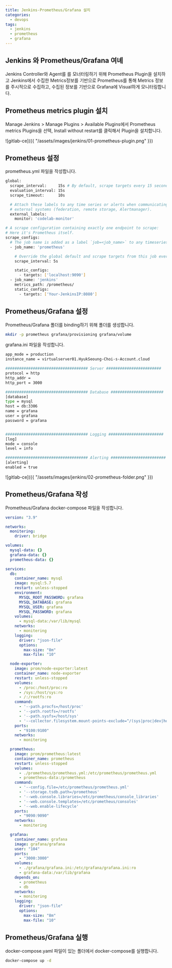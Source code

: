 ```yaml
---
title: Jenkins-Prometheus/Grafana 설치
categories:
  - devops 
tags:
  - jenkins
  - prometheus
  - grafana
---
```


## Jenkins 와 Prometheus/Grafana 여녜

Jenkins Controller와 Agent를 를 모너터링하기 위해 Prometheus Plugin을 설치하고 Jenkins에서 수집한 
Metrics정보를 기반으로 Prometheus를 통해 Metrics 정보를 주시적으로 수집하고, 수집된 정보를 기반으로 Grafana에 Visual하게
모니터링합니다.  

## Prometheus metrics plugin 설치 

Manage Jenkins > Manage Plugins > Available Plugins에서 Prometheus metrics Plugins을 선택, 
Install without restart를 클릭해서 Plugin을 설치합니다.  

![gitlab-ce]({{ "/assets/images/jenkins/01-prometheus-plugin.png" }})

## Prometheus 설정
prometheus.yml 파일을 작성합니다.  
```bash
global:
  scrape_interval:     15s # By default, scrape targets every 15 seconds.
  evaluation_interval: 15s
  scrape_timeout:      10s

  # Attach these labels to any time series or alerts when communicating with
  # external systems (federation, remote storage, Alertmanager).
  external_labels:
    monitor: 'codelab-monitor'

# A scrape configuration containing exactly one endpoint to scrape:
# Here it's Prometheus itself.
scrape_configs:
  # The job name is added as a label `job=<job_name>` to any timeseries scraped from this config.
  - job_name: 'prometheus'

    # Override the global default and scrape targets from this job every 5 seconds.
    scrape_interval: 5s

    static_configs:
      - targets: ['localhost:9090']
  - job_name: 'jenkins'
    metrics_path: /prometheus/
    static_configs:
      - targets: ['Your-JenkinsIP:8080']
```

## Prometheus/Grafana 설정
Prometheus/Grafana 폴더를 binding하기 위해 폴더를 생성합니다.  
```bash
mkdir -p prometheus grafana/provisioning grafana/volume
```
grafana.ini 파일을 작성합니다.  
```bash
app_mode = production
instance_name = virtualserver01.HyukSeoung-Choi-s-Account.cloud

#################################### Server ########################
protocol = http
http_addr =
http_port = 3000

#################################### Database #######################
[database]
type = mysql
host = db:3306
name = grafana
user = grafana
password = grafana


#################################### Logging ########################
[log]
mode = console
level = info

#################################### Alerting ########################
[alerting]
enabled = true
```

![gitlab-ce]({{ "/assets/images/jenkins/02-prometheus-folder.png" }})



## Prometheus/Grafana 작성
Prometheus/Grafana docker-compose 파일을 작성합니다.  
```yaml
version: "3.9"

networks:
  monitering:
    driver: bridge

volumes:
  mysql-data: {}
  grafana-data: {}
  prometheus-data: {}

services:
  db:
    container_name: mysql
    image: mysql:5.7
    restart: unless-stopped
    environment:
      MYSQL_ROOT_PASSWORD: grafana
      MYSQL_DATABASE: grafana
      MYSQL_USER: grafana
      MYSQL_PASSWORD: grafana
    volumes:
      - mysql-data:/var/lib/mysql
    networks:
      - monitering
    logging:
      driver: "json-file"
      options:
        max-size: "8m"
        max-file: "10"

  node-exporter:
    image: prom/node-exporter:latest
    container_name: node-exporter
    restart: unless-stopped
    volumes:
      - /proc:/host/proc:ro
      - /sys:/host/sys:ro
      - /:/rootfs:ro
    command:
      - '--path.procfs=/host/proc'
      - '--path.rootfs=/rootfs'
      - '--path.sysfs=/host/sys'
      - '--collector.filesystem.mount-points-exclude=^/(sys|proc|dev|host|etc)($$|/)'
    ports:
      - "9100:9100"
    networks:
      - monitering

  prometheus:
    image: prom/prometheus:latest
    container_name: prometheus
    restart: unless-stopped
    volumes:
      - ./prometheus/prometheus.yml:/etc/prometheus/prometheus.yml
      - prometheus-data:/prometheus
    command:
      - '--config.file=/etc/prometheus/prometheus.yml'
      - '--storage.tsdb.path=/prometheus'
      - '--web.console.libraries=/etc/prometheus/console_libraries'
      - '--web.console.templates=/etc/prometheus/consoles'
      - '--web.enable-lifecycle'
    ports:
      - "9090:9090"
    networks:
      - monitering

  grafana:
    container_name: grafana
    image: grafana/grafana
    user: "104"
    ports:
      - "3000:3000"
    volumes:
      - ./grafana/grafana.ini:/etc/grafana/grafana.ini:ro
      - grafana-data:/var/lib/grafana
    depends_on:
      - prometheus
      - db
    networks:
      - monitering
    logging:
      driver: "json-file"
      options:
        max-size: "8m"
        max-file: "10"
```

## Prometheus/Grafana 실행
docker-compose.yaml 파일이 있는 폴더에서  docker-compose를 실행합니다.  
```bash
docker-compose up -d
```

